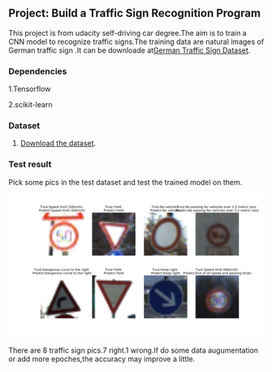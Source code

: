 ## Project: Build a Traffic Sign Recognition Program

This project is from udacity self-driving car degree.The aim is to train a CNN model to recognize traffic signs.The training data are natural images of German traffic sign .It can be downloade at[German Traffic Sign Dataset](http://benchmark.ini.rub.de/?section=gtsrb&subsection=dataset).

### Dependencies
1.Tensorflow 

2.scikit-learn 

### Dataset

1. [Download the dataset](https://d17h27t6h515a5.cloudfront.net/topher/2016/November/581faac4_traffic-signs-data/traffic-signs-data.zip). 

### Test result
Pick some pics in the test dataset and test the trained model on them.

![Aaron Swartz](https://github.com/nicholas-tien/Traffic-Sign-Classifier/blob/master/figure_3.png?raw=true)

There are 8 traffic sign pics.7 right.1 wrong.If do some data augumentation or add more epoches,the accuracy may improve a little.
